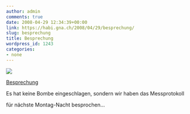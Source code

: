 ```yaml
---
author: admin
comments: true
date: 2008-04-29 12:34:39+00:00
link: https://habi.gna.ch/2008/04/29/besprechung/
slug: besprechung
title: Besprechung
wordpress_id: 1243
categories:
- none
---
```



 [![](https://static.flickr.com/2149/2452004376_faf0e92b88_m.jpg)](https://www.flickr.com/photos/habi/2452004376/)
   

 
  [Besprechung](https://www.flickr.com/photos/habi/2452004376/)
    

 



Es hat keine Bombe eingeschlagen, sondern wir haben das Messprotokoll  

für nächste Montag-Nacht besprochen...
  

